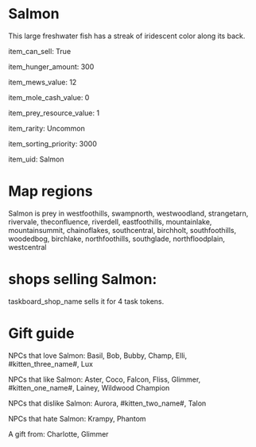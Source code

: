 # Salmon

This large freshwater fish has a streak of iridescent color along its back.

item_can_sell: True

item_hunger_amount: 300

item_mews_value: 12

item_mole_cash_value: 0

item_prey_resource_value: 1

item_rarity: Uncommon

item_sorting_priority: 3000

item_uid: Salmon

# Map regions

Salmon is prey in westfoothills, swampnorth, westwoodland, strangetarn, rivervale, theconfluence, riverdell, eastfoothills, mountainlake, mountainsummit, chainoflakes, southcentral, birchholt, southfoothills, woodedbog, birchlake, northfoothills, southglade, northfloodplain, westcentral

# shops selling Salmon:

taskboard_shop_name sells it for 4 task tokens.

# Gift guide

NPCs that love Salmon: Basil, Bob, Bubby, Champ, Elli, #kitten_three_name#, Lux

NPCs that like Salmon: Aster, Coco, Falcon, Fliss, Glimmer, #kitten_one_name#, Lainey, Wildwood Champion

NPCs that dislike Salmon: Aurora, #kitten_two_name#, Talon

NPCs that hate Salmon: Krampy, Phantom

A gift from: Charlotte, Glimmer